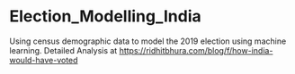 # Election_Modelling_India
 Using census demographic data to model the 2019 election using machine learning. 
 Detailed Analysis at https://ridhitbhura.com/blog/f/how-india-would-have-voted
